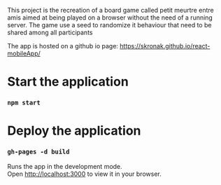 This project is the recreation of a board game called petit meurtre entre amis aimed at being played on a browser without the need of a running server.
The game use a seed to randomize it behaviour that need to be shared among all participants

The app is hosted on a github io page: https://skronak.github.io/react-mobileApp/

# Start the application
### `npm start`

# Deploy the application
### `gh-pages -d build`

Runs the app in the development mode.\
Open [http://localhost:3000](http://localhost:3000) to view it in your browser.

